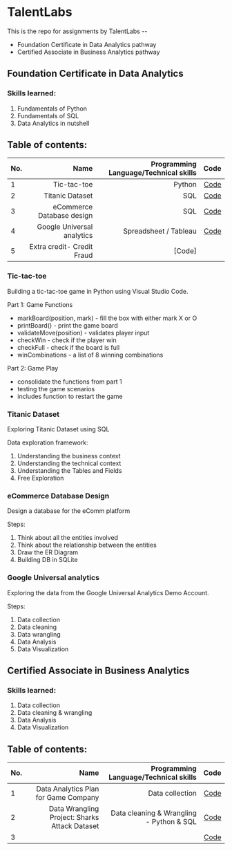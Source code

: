 # TalentLabs
This is the repo for assignments by TalentLabs -- 
* Foundation Certificate in Data Analytics pathway 
* Certified Associate in Business Analytics pathway

## Foundation Certificate in Data Analytics
### Skills learned:
1. Fundamentals of Python
2. Fundamentals of SQL
3. Data Analytics in nutshell

## Table of contents:
| No.  | Name  | Programming Language/Technical skills | Code  |
| ---  | ----: | ----: | ---:  |
| 1 | Tic-tac-toe | Python | [Code](https://github.com/jjean95/TalentLabs/tree/main/Python/Tic-Tac-Toe)|  
| 2 | Titanic Dataset | SQL | [Code](https://github.com/jjean95/TalentLabs/blob/main/SQL/Titanic/sql_titanic_in_py.ipynb)|  
| 3 | eCommerce Database design | SQL | [Code](https://github.com/jjean95/TalentLabs/blob/main/SQL/eCommerce/ERD.pdf)|  
| 4 | Google Universal analytics | Spreadsheet / Tableau | [Code](https://public.tableau.com/views/GoogleAnalyticsUS2021/Dashboard1?:language=en-US&:display_count=n&:origin=viz_share_link)|  
| 5 | Extra credit- Credit Fraud | [Code] |

### Tic-tac-toe
Building a tic-tac-toe game in Python using Visual Studio Code.

Part 1: Game Functions
* markBoard(position, mark) - fill the box with either mark X or O
* printBoard() - print the game board 
* validateMove(position) - validates player input
* checkWin - check if the player win
* checkFull - check if the board is full
* winCombinations - a list of 8 winning combinations

Part 2: Game Play
* consolidate the functions from part 1
* testing the game scenarios
* includes function to restart the game

### Titanic Dataset
Exploring Titanic Dataset using SQL

Data exploration framework:
1. Understanding the business context
2. Understanding the technical context
3. Understanding the Tables and Fields
4. Free Exploration 

### eCommerce Database Design
Design a database for the eComm platform

Steps:
1. Think about all the entities involved
2. Think about the relationship between the entities
3. Draw the ER Diagram
4. Building DB in SQLite

### Google Universal analytics
Exploring the data from the Google Universal Analytics Demo Account.

Steps:
1. Data collection
2. Data cleaning
3. Data wrangling
4. Data Analysis
5. Data Visualization

## Certified Associate in Business Analytics
### Skills learned:
1. Data collection
2. Data cleaning & wrangling
3. Data Analysis
4. Data Visualization

## Table of contents:
| No.  | Name  | Programming Language/Technical skills | Code  |
| ---  | ----: | ----: | ---:  |
| 1 | Data Analytics Plan for Game Company | Data collection | [Code]()|  
| 2 | Data Wrangling Project: Sharks Attack Dataset | Data cleaning & Wrangling - Python & SQL | [Code]()|  
| 3 |  |  | [Code]()|  
